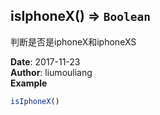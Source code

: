 ## isIphoneX() ⇒ <code>Boolean</code>
<p>判断是否是iphoneX和iphoneXS</p>

**Date**: 2017-11-23  
**Author**: liumouliang  
**Example**  
```javascript
isIphoneX()
```

